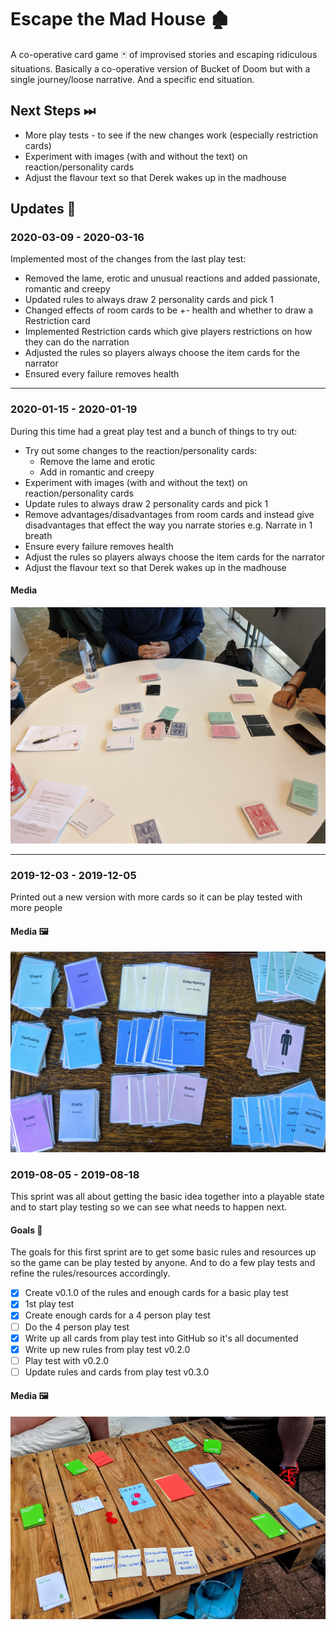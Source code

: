 # Escape the Mad House 🏚

A co-operative card game 🃏 of improvised stories and escaping ridiculous situations. Basically a
co-operative version of Bucket of Doom but with a single journey/loose narrative. And a specific end
situation.

## Next Steps ⏭

- More play tests - to see if the new changes work (especially restriction cards)
- Experiment with images (with and without the text) on reaction/personality cards
- Adjust the flavour text so that Derek wakes up in the madhouse

## Updates 🔼

### 2020-03-09 - 2020-03-16

Implemented most of the changes from the last play test:

- Removed the lame, erotic and unusual reactions and added passionate, romantic and creepy
- Updated rules to always draw 2 personality cards and pick 1
- Changed effects of room cards to be +- health and whether to draw a Restriction card
- Implemented Restriction cards which give players restrictions on how they can do the narration
- Adjusted the rules so players always choose the item cards for the narrator
- Ensured every failure removes health

---

### 2020-01-15 - 2020-01-19

During this time had a great play test and a bunch of things to try out:

- Try out some changes to the reaction/personality cards:
  - Remove the lame and erotic
  - Add in romantic and creepy
- Experiment with images (with and without the text) on reaction/personality cards
- Update rules to always draw 2 personality cards and pick 1
- Remove advantages/disadvantages from room cards and instead give disadvantages that effect the way you narrate stories e.g. Narrate in 1 breath
- Ensure every failure removes health
- Adjust the rules so players always choose the item cards for the narrator
- Adjust the flavour text so that Derek wakes up in the madhouse

#### Media

![Escape the Mad House v3](../assets/escape-the-madhouse-v5.jpg)

---

### 2019-12-03 - 2019-12-05

Printed out a new version with more cards so it can be play tested with more people

#### Media 🖼

![Escape the Mad House v4](../assets/escape-the-madhouse-v4.jpg)

### 2019-08-05 - 2019-08-18

This sprint was all about getting the basic idea together into a playable state and to start
play testing so we can see what needs to happen next.

#### Goals 🥅

The goals for this first sprint are to get some basic rules and resources up so the game can be play
tested by anyone. And to do a few play tests and refine the rules/resources accordingly.

- [x] Create v0.1.0 of the rules and enough cards for a basic play test
- [x] 1st play test
- [x] Create enough cards for a 4 person play test
- [ ] Do the 4 person play test
- [x] Write up all cards from play test into GitHub so it's all documented
- [x] Write up new rules from play test v0.2.0
- [ ] Play test with v0.2.0
- [ ] Update rules and cards from play test v0.3.0

#### Media 🖼

![Escape the Mad House v3](../assets/escape-the-madhouse-v3.jpg)
